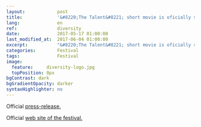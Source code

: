 ```yaml
---
layout:            post
title:             '&#8220;The Talent&#8221; short movie is oficially seleceted for Diversity in Cannes showcase'
lang:              en
ref:               diversity
date:              2017-05-17 01:00:00
last_modified_at:  2017-06-04 01:00:00
excerpt:           "&#8220;The Talent&#8221; short movie is oficially seleceted for Diversity in Cannes showcase"
categories:        Festival
tags:              Festival
image:
  feature:     diversity-logo.jpg
  topPosition: 0px
bgContrast: dark
bgGradientOpacity: darker
syntaxHighlighter: no
---
```

Official <a href="http://mailchi.mp/f9cab0590759/2017diversityincannesofficialselectionsupdated1">press-release.</a>

Official <a href="http://diversityincannes.com/">web site of the festival.</a>

<div class="img img--fullContainer img--14xLeading" style="background-image: url({{ site.baseurl_posts_img }}diversity-photo-a1.jpg);"></div>
<div class="img img--fullContainer img--14xLeading" style="background-image: url({{ site.baseurl_posts_img }}diversity-photo-2.jpg);"></div>
